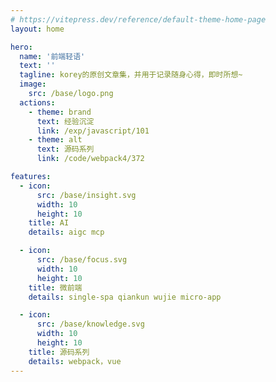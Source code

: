 ```yaml
---
# https://vitepress.dev/reference/default-theme-home-page
layout: home

hero:
  name: '前端轻语'
  text: ''
  tagline: korey的原创文章集，并用于记录随身心得，即时所想~
  image:
    src: /base/logo.png
  actions:
    - theme: brand
      text: 经验沉淀
      link: /exp/javascript/101
    - theme: alt
      text: 源码系列
      link: /code/webpack4/372

features:
  - icon:
      src: /base/insight.svg
      width: 10
      height: 10
    title: AI
    details: aigc mcp

  - icon:
      src: /base/focus.svg
      width: 10
      height: 10
    title: 微前端
    details: single-spa qiankun wujie micro-app

  - icon:
      src: /base/knowledge.svg
      width: 10
      height: 10
    title: 源码系列
    details: webpack，vue
---
```

